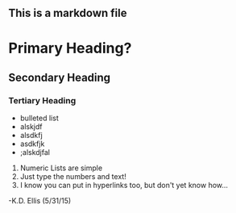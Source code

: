 ## This is a markdown file

# Primary Heading?
## Secondary Heading
### Tertiary Heading

* bulleted list
* alskjdf
* alsdkfj
* asdkfjk
* ;alskdjfal

1. Numeric Lists are simple
2. Just type the numbers and text!
3. I know you can put in hyperlinks too, but don't yet know how...

-K.D. Ellis (5/31/15)
